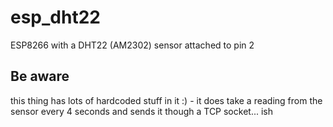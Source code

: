 esp_dht22
=========

ESP8266 with a DHT22 (AM2302) sensor attached to pin 2

## Be aware

this thing has lots of hardcoded stuff in it :) - it does take a reading from the sensor every 4 seconds and sends it though a TCP socket... ish